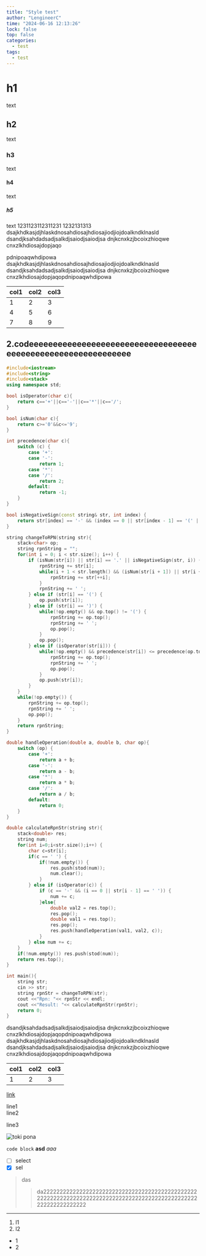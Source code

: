```yaml
---
title: "Style test"
author: "LengineerC"
time: "2024-06-16 12:13:26"
lock: false
top: false
categories: 
  - test
tags: 
  - test
---
```

# h1
text
## h2
text
### h3
text
#### h4
text
##### h5

text
1231123112311231
1232131313
dsajkhdkasjdjhlaskdnosahdiosajhdiosajiodjiojdoalkndklnasld
dsandjksahdadsadjsalkdjsaiodjsaiodjsa
dnjkcnxkzjbcoixzhioqwe
cnxzlkhdiosajdopjaqo

pdnipoaqwhdipowa
dsajkhdkasjdjhlaskdnosahdiosajhdiosajiodjiojdoalkndklnasld
dsandjksahdadsadjsalkdjsaiodjsaiodjsa
dnjkcnxkzjbcoixzhioqwe
cnxzlkhdiosajdopjaqopdnipoaqwhdipowa

|col1|col2|col3|
|----|----|----|
|1|2|3|
|4|5|6|
|7|8|9|

## 2.codeeeeeeeeeeeeeeeeeeeeeeeeeeeeeeeeeeeeeeeeeeeeeeeeeeeeeeeeeeeee

```cpp
#include<iostream>
#include<string>
#include<stack>
using namespace std;

bool isOperator(char c){
    return c=='+'||c=='-'||c=='*'||c=='/';
}

bool isNum(char c){
    return c>='0'&&c<='9';
}

int precedence(char c){
    switch (c) {
        case '+':
        case '-':
            return 1;
        case '*':
        case '/':
            return 2;
        default:
            return -1;
    }
}

bool isNegativeSign(const string& str, int index) {
    return str[index] == '-' && (index == 0 || str[index - 1] == '(' || isOperator(str[index - 1]));
}

string changeToRPN(string str){
    stack<char> op;
    string rpnString = "";
    for(int i = 0; i < str.size(); i++) {
        if (isNum(str[i]) || str[i] == '.' || isNegativeSign(str, i)) {
            rpnString += str[i];
            while(i + 1 < str.length() && (isNum(str[i + 1]) || str[i + 1] == '.')) {
                rpnString += str[++i];
            }
            rpnString += ' ';
        } else if (str[i] == '(') {
            op.push(str[i]);
        } else if (str[i] == ')') {
            while(!op.empty() && op.top() != '(') {
                rpnString += op.top();
                rpnString += ' ';
                op.pop();
            }
            op.pop();
        } else if (isOperator(str[i])) {
            while(!op.empty() && precedence(str[i]) <= precedence(op.top())) {
                rpnString += op.top();
                rpnString += ' ';
                op.pop();
            }
            op.push(str[i]);
        }
    }
    while(!op.empty()) {
        rpnString += op.top();
        rpnString += ' ';
        op.pop();
    }
    return rpnString;
}

double handleOperation(double a, double b, char op){
    switch (op) {
        case '+':
            return a + b;
        case '-':
            return a - b;
        case '*':
            return a * b;
        case '/':
            return a / b;
        default:
            return 0;
    }
}

double calculateRpnStr(string str){
    stack<double> res;
    string num;
    for(int i=0;i<str.size();i++) {
        char c=str[i];
        if(c == ' ') {
            if(!num.empty()) {
                res.push(stod(num));
                num.clear();
            }
        } else if (isOperator(c)) {
            if (c == '-' && (i == 0 || str[i - 1] == ' ')) {
                num += c;
            }else{
                double val2 = res.top();
                res.pop();
                double val1 = res.top();
                res.pop();
                res.push(handleOperation(val1, val2, c));
            }
        } else num += c;
    }
    if(!num.empty()) res.push(stod(num));
    return res.top();
}

int main(){
    string str;
    cin >> str;
    string rpnStr = changeToRPN(str);
    cout <<"Rpn: "<< rpnStr << endl;
    cout <<"Result: "<< calculateRpnStr(rpnStr);
    return 0;
}

```

dsandjksahdadsadjsalkdjsaiodjsaiodjsa
dnjkcnxkzjbcoixzhioqwe
cnxzlkhdiosajdopjaqopdnipoaqwhdipowa
dsajkhdkasjdjhlaskdnosahdiosajhdiosajiodjiojdoalkndklnasld
dsandjksahdadsadjsalkdjsaiodjsaiodjsa
dnjkcnxkzjbcoixzhioqwe
cnxzlkhdiosajdopjaqopdnipoaqwhdipowa

|col1|col2|col3|
|----|----|----|
|1|2|3|

[link](/post/detail/test_auto_create1)

line1<br/>
line2

line3

![toki pona](https://jan-ne.github.io/tp/sitelen_pona.png)

`code block`
**asd**
*aaa*
- [ ] select
- [x] sel

> das
> >da222222222222222222222222222222222222222222222222222222222222222222222222222222222222222222222222222222222222222

---
1. l1
2. l2

- 1
- 2